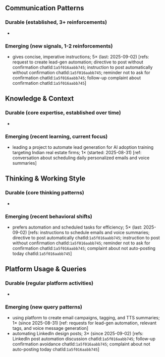 ## Communication Patterns
### Durable (established, 3+ reinforcements)
-

### Emerging (new signals, 1-2 reinforcements)
- gives concise, imperative instructions; 5× (last: 2025-09-02) [refs: request to create lead-gen automation; directive to post without confirmation chatId:`1a5f016aabb745`; instruction to post automatically without confirmation chatId:`1a5f016aabb745`; reminder not to ask for confirmation chatId:`1a5f016aabb745`; follow-up complaint about confirmation chatId:`1a5f016aabb745`]

## Knowledge & Context
### Durable (core expertise, established over time)
-

### Emerging (recent learning, current focus)
- leading a project to automate lead generation for AI adoption training targeting Indian real estate firms; 1× (started: 2025-08-31) [ref: conversation about scheduling daily personalized emails and voice summaries]

## Thinking & Working Style
### Durable (core thinking patterns)
-

### Emerging (recent behavioral shifts)
- prefers automation and scheduled tasks for efficiency; 5× (last: 2025-09-02) [refs: instructions to schedule emails and voice summaries; directive to post automatically chatId:`1a5f016aabb745`; instruction to post without confirmation chatId:`1a5f016aabb745`; reminder not to ask for confirmation chatId:`1a5f016aabb745`; complaint about not auto-posting today chatId:`1a5f016aabb745`]

## Platform Usage & Queries
### Durable (regular platform activities)
-

### Emerging (new query patterns)
- using platform to create email campaigns, tagging, and TTS summaries; 1× (since 2025-08-31) [ref: requests for lead-gen automation, relevant tags, and voice message generation]
- automating LinkedIn design posts; 3× (since 2025-09-02) [refs: LinkedIn post automation discussion chatId:`1a5f016aabb745`; follow-up confirmation avoidance chatId:`1a5f016aabb745`; complaint about not auto-posting today chatId:`1a5f016aabb745`]